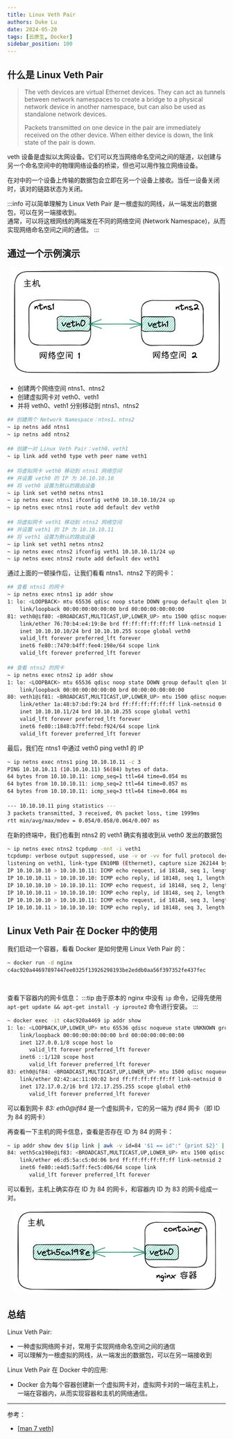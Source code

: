 ```yaml
---
title: Linux Veth Pair
authors: Duke Lu
date: 2024-05-20
tags: [云原生, Docker]
sidebar_position: 100
---
```


## 什么是 Linux Veth Pair
> The veth devices are virtual Ethernet devices.  They can act as tunnels between network namespaces to create a bridge to a physical network device in another namespace, but can also be used as standalone network devices.
>
> Packets transmitted on one device in the pair are immediately received on the other device.  When either device is down, the link state of the pair is down.

veth 设备是虚拟以太网设备。它们可以充当网络命名空间之间的隧道，以创建与另一个命名空间中的物理网络设备的桥梁，但也可以用作独立网络设备。

在对中的一个设备上传输的数据包会立即在另一个设备上接收。当任一设备关闭时，该对的链路状态为关闭。

:::info
可以简单理解为 Linux Veth Pair 是一根虚拟的网线，从一端发出的数据包，可以在另一端接收到。<br/>
通常，可以将这根网线的两端发在不同的网络空间 (Network Namespace)，从而实现网络命名空间之间的通信。
:::

## 通过一个示例演示

<center>

![](https://github.com/iDukeLu/iDukeLu.github.io/blob/main/static/excalidraw/docker/linux_veth_pair.excalidraw.png?raw=true)

</center>

- 创建两个网络空间 ntns1、ntns2
- 创建虚拟网卡对 veth0、veth1
- 并将 veth0、veth1 分别移动到 ntns1、ntns2

```sh
## 创建两个 Network Namespace：ntns1、ntns2
~ ip netns add ntns1
~ ip netns add ntns2

## 创建一对 Linux Veth Pair：veth0、veth1
~ ip link add veth0 type veth peer name veth1

## 将虚拟网卡 veth0 移动到 ntns1 网络空间
## 并设置 veth0 的 IP 为 10.10.10.10
## 将 veth0 设置为默认的路由设备
~ ip link set veth0 netns ntns1
~ ip netns exec ntns1 ifconfig veth0 10.10.10.10/24 up
~ ip netns exec ntns1 route add default dev veth0

## 将虚拟网卡 veth1 移动到 ntns2 网络空间
## 并设置 veth1 的 IP 为 10.10.10.11
## 将 veth1 设置为默认的路由设备
~ ip link set veth1 netns ntns2
~ ip netns exec ntns2 ifconfig veth1 10.10.10.11/24 up
~ ip netns exec ntns2 route add default dev veth1
```

通过上面的一顿操作后，让我们看看 ntns1、ntns2 下的网卡：
```sh
## 查看 ntns1 的网卡
~ ip netns exec ntns1 ip addr show
1: lo: <LOOPBACK> mtu 65536 qdisc noop state DOWN group default qlen 1000
    link/loopback 00:00:00:00:00:00 brd 00:00:00:00:00:00
81: veth0@if80: <BROADCAST,MULTICAST,UP,LOWER_UP> mtu 1500 qdisc noqueue state UP group default qlen 1000
    link/ether 76:70:b4:e4:19:8e brd ff:ff:ff:ff:ff:ff link-netnsid 1
    inet 10.10.10.10/24 brd 10.10.10.255 scope global veth0
    valid_lft forever preferred_lft forever
    inet6 fe80::7470:b4ff:fee4:198e/64 scope link
    valid_lft forever preferred_lft forever

## 查看 ntns2 的网卡
~ ip netns exec ntns2 ip addr show
1: lo: <LOOPBACK> mtu 65536 qdisc noop state DOWN group default qlen 1000
    link/loopback 00:00:00:00:00:00 brd 00:00:00:00:00:00
80: veth1@if81: <BROADCAST,MULTICAST,UP,LOWER_UP> mtu 1500 qdisc noqueue state UP group default qlen 1000
    link/ether 1a:48:b7:bd:f9:24 brd ff:ff:ff:ff:ff:ff link-netnsid 0
    inet 10.10.10.11/24 brd 10.10.10.255 scope global veth1
    valid_lft forever preferred_lft forever
    inet6 fe80::1848:b7ff:febd:f924/64 scope link
    valid_lft forever preferred_lft forever
```

最后，我们在 ntns1 中通过 veth0 ping veth1 的 IP
```sh
~ ip netns exec ntns1 ping 10.10.10.11 -c 3
PING 10.10.10.11 (10.10.10.11) 56(84) bytes of data.
64 bytes from 10.10.10.11: icmp_seq=1 ttl=64 time=0.054 ms
64 bytes from 10.10.10.11: icmp_seq=2 ttl=64 time=0.057 ms
64 bytes from 10.10.10.11: icmp_seq=3 ttl=64 time=0.064 ms

--- 10.10.10.11 ping statistics ---
3 packets transmitted, 3 received, 0% packet loss, time 1999ms
rtt min/avg/max/mdev = 0.054/0.058/0.064/0.007 ms
```

在新的终端中，我们也看到 ntns2 的 veth1 确实有接收到从 veth0 发出的数据包
```sh
~ ip netns exec ntns2 tcpdump -nnt -i veth1
tcpdump: verbose output suppressed, use -v or -vv for full protocol decode
listening on veth1, link-type EN10MB (Ethernet), capture size 262144 bytes
IP 10.10.10.10 > 10.10.10.11: ICMP echo request, id 18148, seq 1, length 64
IP 10.10.10.11 > 10.10.10.10: ICMP echo reply, id 18148, seq 1, length 64
IP 10.10.10.10 > 10.10.10.11: ICMP echo request, id 18148, seq 2, length 64
IP 10.10.10.11 > 10.10.10.10: ICMP echo reply, id 18148, seq 2, length 64
IP 10.10.10.10 > 10.10.10.11: ICMP echo request, id 18148, seq 3, length 64
IP 10.10.10.11 > 10.10.10.10: ICMP echo reply, id 18148, seq 3, length 64
```

## Linux Veth Pair 在 Docker 中的使用
我们启动一个容器，看看 Docker 是如何使用 Linux Veth Pair 的：
```sh {2}
~ docker run -d nginx
c4ac920a44697897447ee0325f13926298193be2eddb0aa56f397352fe437fec
```
<br/>

查看下容器内的网卡信息：
:::tip
由于原本的 nginx 中没有 `ip` 命令，记得先使用 `apt-get update && apt-get install -y iproute2` 命令进行安装。
:::
```sh {8-11}
~ docker exec -it c4ac920a4469 ip addr show
1: lo: <LOOPBACK,UP,LOWER_UP> mtu 65536 qdisc noqueue state UNKNOWN group default qlen 1000
    link/loopback 00:00:00:00:00:00 brd 00:00:00:00:00:00
    inet 127.0.0.1/8 scope host lo
       valid_lft forever preferred_lft forever
    inet6 ::1/128 scope host
       valid_lft forever preferred_lft forever
83: eth0@if84: <BROADCAST,MULTICAST,UP,LOWER_UP> mtu 1500 qdisc noqueue state UP group default
    link/ether 02:42:ac:11:00:02 brd ff:ff:ff:ff:ff:ff link-netnsid 0
    inet 172.17.0.2/16 brd 172.17.255.255 scope global eth0
       valid_lft forever preferred_lft forever
```
可以看到网卡 *83: eth0@if84* 是一个虚拟网卡，它的另一端为 *if84* 网卡（即 ID 为 84 的网卡）
<br/>


再查看一下主机的网卡信息，查看是否存在 ID 为 84 的网卡：
```sh {2-5}
~ ip addr show dev $(ip link | awk -v id=84 '$1 == id":" {print $2}' | cut -d'@' -f1)
84: veth5ca198e@if83: <BROADCAST,MULTICAST,UP,LOWER_UP> mtu 1500 qdisc noqueue master docker0 state UP group default
    link/ether e6:d5:5a:c5:0d:06 brd ff:ff:ff:ff:ff:ff link-netnsid 2
    inet6 fe80::e4d5:5aff:fec5:d06/64 scope link
       valid_lft forever preferred_lft forever
```
可以看到，主机上确实存在 ID 为 84 的网卡，和容器内 ID 为 83 的网卡组成一对。

<center>

![](https://github.com/iDukeLu/iDukeLu.github.io/blob/main/static/excalidraw/docker/linux_veth_pair_in_docker.excalidraw.png?raw=true)

</center>


## 总结

Linux Veth Pair: 
- 一种虚拟网络网卡对，常用于实现网络命名空间之间的通信
- 可以理解为一根虚拟的网线，从一端发出的数据包，可以在另一端接收到

Linux Veth Pair 在 Docker 中的应用:
- Docker 会为每个容器创建新一个虚拟网卡对，虚拟网卡对的一端在主机上，一端在容器内，从而实现容器和主机的网络通信。

---

参考：
- [[man 7 veth]](https://man7.org/linux/man-pages/man4/veth.4.html)
